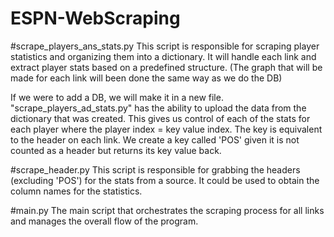 # ESPN-WebScraping

#scrape_players_ans_stats.py
This script is responsible for scraping player statistics and organizing them into a dictionary. It will handle each link and extract player stats based on a predefined structure.
(The graph that will be made for each link will been done the same way as we do the DB)

If we were to add a DB, we will make it in a new file. "scrape_players_ad_stats.py" has the ability to upload the data from the dictionary that was created. This gives us control of each of the stats for each player where the player index = key value index. The key is equivalent to the header on each link. 
We create a key called 'POS' given it is not counted as a header but returns its key value back.

#scrape_header.py
This script is responsible for grabbing the headers (excluding 'POS') for the stats from a source. It could be used to obtain the column names for the statistics.


#main.py
The main script that orchestrates the scraping process for all links and manages the overall flow of the program.
